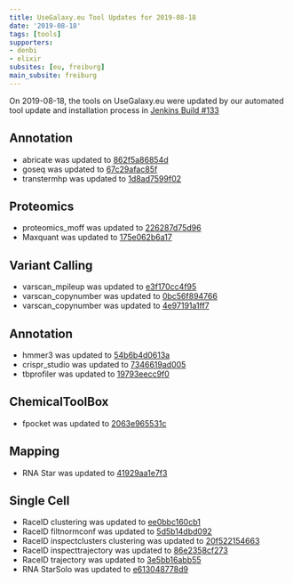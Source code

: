```yaml
---
title: UseGalaxy.eu Tool Updates for 2019-08-18
date: '2019-08-18'
tags: [tools]
supporters:
- denbi
- elixir
subsites: [eu, freiburg]
main_subsite: freiburg
---
```


On 2019-08-18, the tools on UseGalaxy.eu were updated by our automated tool update and installation process in [Jenkins Build #133](https://build.galaxyproject.eu/job/usegalaxy-eu/job/install-tools/#133/)

## Annotation

- abricate was updated to [862f5a86854d](https://toolshed.g2.bx.psu.edu/view/iuc/abricate/862f5a86854d)
- goseq was updated to [67c29afac85f](https://toolshed.g2.bx.psu.edu/view/iuc/goseq/67c29afac85f)
- transtermhp was updated to [1d8ad7599f02](https://toolshed.g2.bx.psu.edu/view/iuc/transtermhp/1d8ad7599f02)

## Proteomics

- proteomics_moff was updated to [226287d75d96](https://toolshed.g2.bx.psu.edu/view/galaxyp/proteomics_moff/226287d75d96)
- Maxquant was updated to [175e062b6a17](https://toolshed.g2.bx.psu.edu/view/galaxyp/maxquant/175e062b6a17)

## Variant Calling

- varscan_mpileup was updated to [e3f170cc4f95](https://toolshed.g2.bx.psu.edu/view/iuc/varscan_mpileup/e3f170cc4f95
)
- varscan_copynumber was updated to [0bc56f894766](https://toolshed.g2.bx.psu.edu/view/iuc/varscan_copynumber/0bc56f894766)
- varscan_copynumber was updated to [4e97191a1ff7](https://toolshed.g2.bx.psu.edu/view/iuc/varscan_somatic/4e97191a1ff7)

## Annotation

- hmmer3 was updated to [54b6b4d0613a](https://toolshed.g2.bx.psu.edu/view/iuc/hmmer3/54b6b4d0613a)
- crispr_studio was updated to [7346619ad005](https://toolshed.g2.bx.psu.edu/view/iuc/crispr_studio/7346619ad005)
- tbprofiler was updated to [19793eecc9f0](https://toolshed.g2.bx.psu.edu/view/iuc/tbprofiler/19793eecc9f0)

## ChemicalToolBox

- fpocket was updated to [2063e965531c](https://toolshed.g2.bx.psu.edu/view/bgruening/fpocket/2063e965531c)

## Mapping

- RNA Star was updated to [41929aa1e7f3](https://toolshed.g2.bx.psu.edu/view/iuc/rgrnastar/41929aa1e7f3)

## Single Cell

- RaceID clustering was updated to [ee0bbc160cb1](https://toolshed.g2.bx.psu.edu/view/iuc/raceid_clustering/ee0bbc160cb1)
- RaceID filtnormconf was updated to [5d5b14dbd092](https://toolshed.g2.bx.psu.edu/view/iuc/raceid_filtnormconf/5d5b14dbd092)
- RaceID inspectclusters clustering was updated to [20f522154663](https://toolshed.g2.bx.psu.edu/view/iuc/raceid_inspectclusters/20f522154663)
- RaceID inspecttrajectory was updated to [86e2358cf273](https://toolshed.g2.bx.psu.edu/view/iuc/raceid_inspecttrajectory/86e2358cf273)
- RaceID trajectory was updated to [3e5bb16abb55](https://toolshed.g2.bx.psu.edu/view/iuc/raceid_trajectory/3e5bb16abb55)
- RNA StarSolo was updated to [e613048778d9](https://toolshed.g2.bx.psu.edu/view/iuc/rna_starsolo/e613048778d9)

